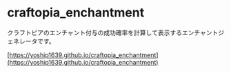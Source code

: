 # craftopia_enchantment

クラフトピアのエンチャント付与の成功確率を計算して表示するエンチャントジェネレータです。

[https://yoship1639.github.io/craftopia_enchantment](https://yoship1639.github.io/craftopia_enchantment)